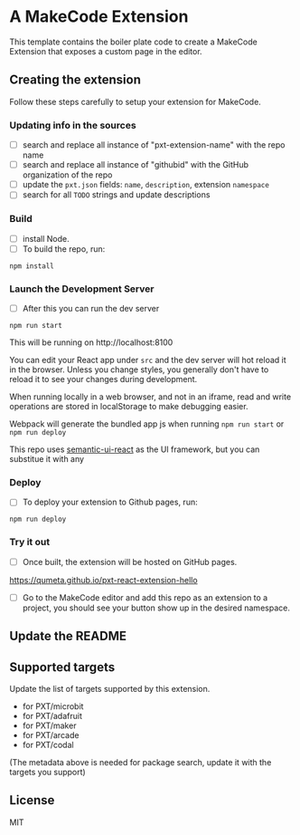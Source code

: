 # A MakeCode Extension

This template contains the boiler plate code to create
a MakeCode Extension that exposes a custom page in the editor.

## Creating the extension

Follow these steps carefully to setup your extension for MakeCode.

### Updating info in the sources

- [ ] search and replace all instance of "pxt-extension-name" with the repo name
- [ ] search and replace all instance of "githubid" with the GitHub organization of the repo
- [ ] update the `pxt.json` fields: `name`, `description`, extension `namespace`
- [ ] search for all `TODO` strings and update descriptions

### Build

- [ ] install Node.
- [ ] To build the repo, run:

```
npm install
```

### Launch the Development Server

- [ ] After this you can run the dev server

```
npm run start
```

This will be running on http://localhost:8100

You can edit your React app under `src` and the dev server will hot reload it in the browser. Unless you change styles, you generally don't have to reload it to see your changes during development.

When running locally in a web browser, and not in an iframe, read and write operations are stored in localStorage to make debugging easier.

Webpack will generate the bundled app js when running `npm run start` or `npm run deploy`

This repo uses [semantic-ui-react](https://github.com/Semantic-Org/Semantic-UI-React) as the UI framework, but you can substitue it with any

### Deploy

- [ ] To deploy your extension to Github pages, run:

```
npm run deploy
```

### Try it out

- [ ] Once built, the extension will be hosted on GitHub pages.

https://qumeta.github.io/pxt-react-extension-hello

- [ ] Go to the MakeCode editor and add this repo as an extension to a project,
      you should see your button show up in the desired namespace.

## Update the README

## Supported targets

Update the list of targets supported by this extension.

- for PXT/microbit
- for PXT/adafruit
- for PXT/maker
- for PXT/arcade
- for PXT/codal

(The metadata above is needed for package search, update it with the targets you support)

## License

MIT
